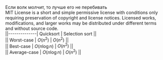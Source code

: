 Если волк молчит, то лучше его не перебивать  
MIT License is a short and simple permissive license with conditions only requiring preservation of copyright and license notices. Licensed works, modifications, and larger works may be distributed under different terms and without source code.  
||--------------| Quicksort     | Selection sort ||  
|| Worst-case   | $O(n^2)$      | $O(n^2)$       ||  
|| Best-case    | $O(n\log{n})$ | $O(n^2)$       ||  
|| Average-case | $O(n\log{n})$ | $O(n^2)$       ||  

